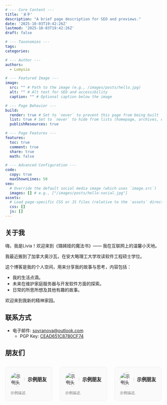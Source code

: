 ```yaml
---
# --- Core Content ---
title: '关于'
description: "A brief page description for SEO and previews."
date: '2025-10-03T19:42:26Z'
lastmod: '2025-10-03T19:42:26Z'
draft: false

# --- Taxonomies ---
tags:
categories:

# --- Author ---
authors:
  - Lumysia

# --- Featured Image ---
image:
  src: "" # Path to the image (e.g., /images/posts/hello.jpg)
  alt: "" # Alt text for SEO and accessibility
  caption: "" # Optional caption below the image

# --- Page Behavior ---
build:
  render: true # Set to `never` to prevent this page from being built
  list: true # Set to `never` to hide from lists (homepage, archives, etc.)
  publishResources: true

# --- Page Features ---
features:
  toc: true
  comment: true
  share: true
  math: false

# --- Advanced Configuration ---
code:
  copy: true
  maxShownLines: 50
seo:
  # Override the default social media image (which uses `image.src`)
  images: [] # e.g., ["/images/posts/hello-social.jpg"]
assets:
  # Load page-specific CSS or JS files (relative to the `assets` directory)
  css: []
  js: []
---
```


## 关于我

嗨，我是Livia！欢迎来到《璐㛓娅的魔法书》—— 我在互联网上的温馨小天地。

我最近搬到了加拿大奥沙瓦，在安大略理工大学攻读软件工程硕士学位。

这个博客是我的个人空间，用来分享我的故事与思考，内容包括：

- 我的生活点滴。
- 未来在维护家庭服务器与开发软件方面的探索。
- 日常的所思所想及其他有趣的故事。

欢迎来到我新的精神家园。

## 联系方式

- 电子邮件: <sovranova@outlook.com>
  - PGP Key: [CEAD651C8780CF74](/gpg-lumysia-pubkey.asc)

## 朋友们

<style>
  .friends-grid {
    display: grid;
    grid-template-columns: 1fr 1fr 1fr;
    gap: 1.5rem;
    list-style-type: none;
    padding: 0;
    margin-top: 2rem;
  }

  .friend-card {
    border: 1px solid var(--border-color, #eee);
    background: var(--card-background, #fafafa);
    border-radius: 8px;
    padding: 1rem;
    transition: transform 0.2s, box-shadow 0.2s;
    text-align: left;
  }
  .friend-card:hover {
    transform: translateY(-5px);
    box-shadow: 0 4px 12px rgba(0,0,0,0.1);
  }

  .card-header {
    display: flex;
    align-items: center;
    margin-bottom: 0.75rem;
  }

  .card-avatar {
    width: 45px;
    height: 45px;
    border-radius: 50%;
    object-fit: cover;
    margin-right: 10px;
  }

  .card-name {
    font-weight: bold;
    font-size: 1.1em;
    color: var(--body-color);
  }

  .card-description {
    font-size: 0.85em;
    color: var(--secondary-color, #777);
    margin: 0;
  }

  .friend-card a {
    text-decoration: none;
    color: inherit;
  }

  body[theme="dark"] .friend-card {
    border: 1px solid #333;
    background: #252627;
  }
  body[theme="dark"] .friend-card:hover {
    box-shadow: 0 4px 12px rgba(0,0,0,0.3);
  }

  @media (max-width: 768px) {
    .friends-grid {
      grid-template-columns: 1fr 1fr;
    }
  }
  @media (max-width: 480px) {
    .friends-grid {
      grid-template-columns: 1fr;
    }
  }
</style>

<div class="friends-grid">

  <div class="friend-card">
    <a href="https://example.com" target="_blank" rel="noopener noreferrer">
      <div class="card-header">
        <img src="https://i.pravatar.cc/300" alt="示例头像" class="card-avatar">
        <span class="card-name">示例朋友</span>
      </div>
      <p class="card-description">
        示例描述.
      </p>
    </a>
  </div>

  <div class="friend-card">
    <a href="https://example.com" target="_blank" rel="noopener noreferrer">
      <div class="card-header">
        <img src="https://i.pravatar.cc/300" alt="示例头像" class="card-avatar">
        <span class="card-name">示例朋友</span>
      </div>
      <p class="card-description">
        示例描述.
      </p>
    </a>
  </div>
  
  <div class="friend-card">
    <a href="https://example.com" target="_blank" rel="noopener noreferrer">
      <div class="card-header">
        <img src="https://i.pravatar.cc/300" alt="示例头像" class="card-avatar">
        <span class="card-name">示例朋友</span>
      </div>
      <p class="card-description">
        示例描述.
      </p>
    </a>
  </div>

</div>
